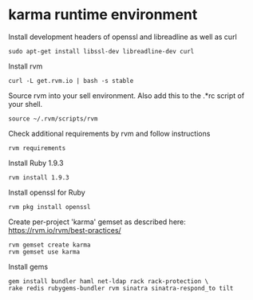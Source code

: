 karma runtime environment
=======================

Install development headers of openssl and libreadline as well as curl

	sudo apt-get install libssl-dev libreadline-dev curl

Install rvm

	curl -L get.rvm.io | bash -s stable

Source rvm into your sell environment.  Also add this to the .*rc script of your shell.

	source ~/.rvm/scripts/rvm

Check additional requirements by rvm and follow instructions

	rvm requirements

Install Ruby 1.9.3

	rvm install 1.9.3

Install openssl for Ruby

	rvm pkg install openssl

Create per-project 'karma' gemset as described here: https://rvm.io/rvm/best-practices/

	rvm gemset create karma
	rvm gemset use karma

Install gems

	gem install bundler haml net-ldap rack rack-protection \
	rake redis rubygems-bundler rvm sinatra sinatra-respond_to tilt
